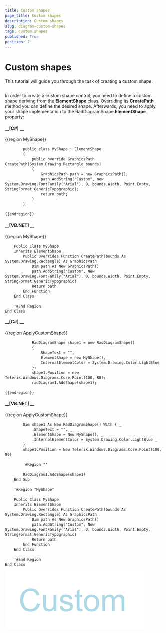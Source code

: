 ```yaml
---
title: Custom shapes
page_title: Custom shapes
description: Custom shapes
slug: diagram-custom-shapes
tags: custom,shapes
published: True
position: 7
---
```


# Custom shapes



This tutorial will guide you through the task of creating a custom shape.

## 

In order to create a custom shape control, you need to define a custom shape deriving from the __ElementShape__
        class. Overriding its __CreatePath__ method you can define
          the desired shape. Afterwards, you need to apply your shape implementation to the RadDiagramShape.__ElementShape__
          property:
        

#### __[C#] __

{{region MyShape}}
	            
	        public class MyShape : ElementShape
	        {
	            public override GraphicsPath CreatePath(System.Drawing.Rectangle bounds)
	            {
	                GraphicsPath path = new GraphicsPath();
	                path.AddString("Custom", new System.Drawing.FontFamily("Arial"), 0, bounds.Width, Point.Empty, StringFormat.GenericTypographic);
	                return path;
	            }
	        }
	
	{{endregion}}



#### __[VB.NET] __

{{region MyShape}}
	
	    Public Class MyShape
	    Inherits ElementShape
	        Public Overrides Function CreatePath(bounds As System.Drawing.Rectangle) As GraphicsPath
	            Dim path As New GraphicsPath()
	            path.AddString("Custom", New System.Drawing.FontFamily("Arial"), 0, bounds.Width, Point.Empty, StringFormat.GenericTypographic)
	            Return path
	        End Function
	    End Class
	
	    '#End Region
	End Class



#### __[C#] __

{{region ApplyCustomShape}}
	            
	            RadDiagramShape shape1 = new RadDiagramShape()
	            {
	                ShapeText = "",
	                ElementShape = new MyShape(),
	                InternalElementColor = System.Drawing.Color.LightBlue
	            };
	            shape1.Position = new Telerik.Windows.Diagrams.Core.Point(100, 80);
	            radDiagram1.AddShape(shape1);
	        
	{{endregion}}



#### __[VB.NET] __

{{region ApplyCustomShape}}
	
	        Dim shape1 As New RadDiagramShape() With { _
	            .ShapeText = "", _
	            .ElementShape = New MyShape(), _
	            .InternalElementColor = System.Drawing.Color.LightBlue _
	        }
	        shape1.Position = New Telerik.Windows.Diagrams.Core.Point(100, 80)
	
	        '#Region ""
	
	        RadDiagram1.AddShape(shape1)
	    End Sub
	
	    '#Region "MyShape"
	
	    Public Class MyShape
	    Inherits ElementShape
	        Public Overrides Function CreatePath(bounds As System.Drawing.Rectangle) As GraphicsPath
	            Dim path As New GraphicsPath()
	            path.AddString("Custom", New System.Drawing.FontFamily("Arial"), 0, bounds.Width, Point.Empty, StringFormat.GenericTypographic)
	            Return path
	        End Function
	    End Class
	
	    '#End Region
	End Class

![diagram-custom-shapes 001](images/diagram-custom-shapes001.png)
